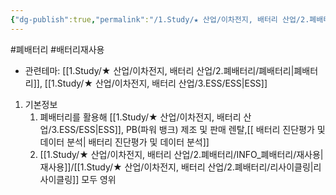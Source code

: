 ```yaml
---
{"dg-publish":true,"permalink":"/1.Study/★ 산업/이차전지, 배터리 산업/2.폐배터리/종목/어스앤배터리/","created":"2024-11-20T21:02:27.625+09:00","updated":"2025-06-03T20:07:21.374+09:00"}
---
```


#폐배터리 #배터리재사용




- 관련테마: [[1.Study/★ 산업/이차전지, 배터리 산업/2.폐배터리/폐배터리\|폐배터리]], [[1.Study/★ 산업/이차전지, 배터리 산업/3.ESS/ESS\|ESS]]


1. 기본정보
	1. 폐배터리를 활용해 [[1.Study/★ 산업/이차전지, 배터리 산업/3.ESS/ESS\|ESS]], PB(파워 뱅크) 제조 및 판매 렌탈,[[ 배터리 진단평가 및 데이터 분석\| 배터리 진단평가 및 데이터 분석]]
	2. [[1.Study/★ 산업/이차전지, 배터리 산업/2.폐배터리/INFO_폐배터리/재사용\|재사용]]/[[1.Study/★ 산업/이차전지, 배터리 산업/2.폐배터리/리사이클링\|리사이클링]] 모두 영위